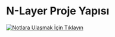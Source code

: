 # N-Layer Proje Yapısı

[![Notlara Ulaşmak İçin Tıklayın](<link>)][medium-link]

[medium-link]: https://ruveydakardelcetin.medium.com/n-layer-proje-yap%C4%B1s%C4%B1-katmanlar-aras%C4%B1nda-bir-%C5%9Fehir-hikayesi-%EF%B8%8F-66f3a71c1f41

